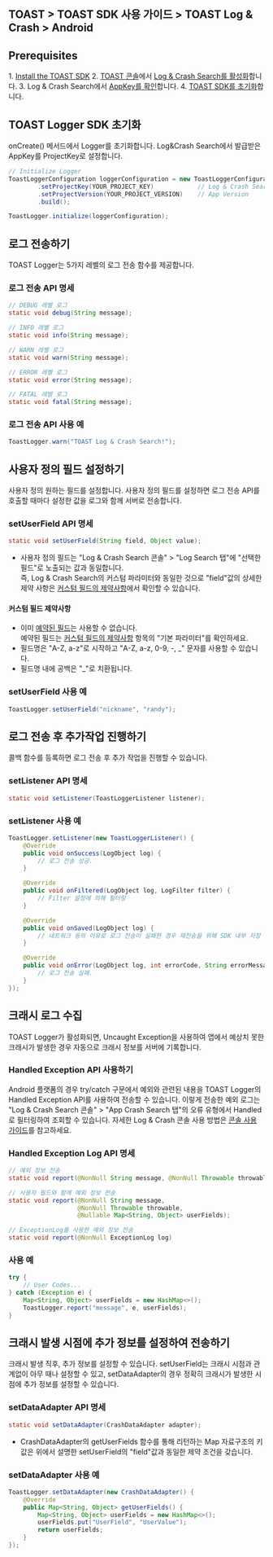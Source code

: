 ## TOAST > TOAST SDK 사용 가이드 > TOAST Log & Crash > Android

## Prerequisites

1\. [Install the TOAST SDK](./getting-started-android)
2\. [TOAST 콘솔](https://console.cloud.toast.com)에서 [Log & Crash Search를 활성화](https://docs.toast.com/ko/Analytics/Log%20&%20Crash%20Search/ko/console-guide/)합니다.
3\. Log & Crash Search에서 [AppKey를 확인](https://docs.toast.com/ko/Analytics/Log%20&%20Crash%20Search/ko/console-guide/#appkey)합니다.
4\. [TOAST SDK를 초기화](./getting-started-android/#toast-sdk_1)합니다.

## TOAST Logger SDK 초기화

onCreate() 메서드에서 Logger를 초기화합니다.
Log&Crash Search에서 발급받은 AppKey를 ProjectKey로 설정합니다.

```java
// Initialize Logger
ToastLoggerConfiguration loggerConfiguration = new ToastLoggerConfiguration.Builder()
        .setProjectKey(YOUR_PROJECT_KEY)            // Log & Crash Search AppKey
        .setProjectVersion(YOUR_PROJECT_VERSION)    // App Version
        .build();

ToastLogger.initialize(loggerConfiguration);
```

## 로그 전송하기

TOAST Logger는 5가지 레벨의 로그 전송 함수를 제공합니다.

### 로그 전송 API 명세

```java
// DEBUG 레벨 로그
static void debug(String message);

// INFO 레벨 로그
static void info(String message);

// WARN 레벨 로그
static void warn(String message);

// ERROR 레벨 로그
static void error(String message);

// FATAL 레벨 로그
static void fatal(String message);
```

### 로그 전송 API 사용 예

```java
ToastLogger.warn("TOAST Log & Crash Search!");
```

## 사용자 정의 필드 설정하기

사용자 정의 원하는 필드를 설정합니다. 
사용자 정의 필드를 설정하면 로그 전송 API를 호출할 때마다 설정한 값을 로그와 함께 서버로 전송합니다.

### setUserField API 명세

```java
static void setUserField(String field, Object value);
```

*  사용자 정의 필드는 "Log & Crash Search 콘솔" > "Log Search 탭"에 "선택한 필드"로 노출되는 값과 동일합니다.  
즉, Log & Crash Search의 커스텀 파라미터와 동일한 것으로 "field"값의 상세한 제약 사항은 [커스텀 필드의 제약사항](http://docs.toast.com/ko/Analytics/Log%20&%20Crash%20Search/ko/api-guide/)에서 확인할 수 있습니다.

#### 커스텀 필드 제약사항

* 이미 [예약된 필드](./log-collector-reserved-fields)는 사용할 수 없습니다.  
예약된 필드는 [커스텀 필드의 제약사항](http://docs.toast.com/ko/Analytics/Log%20&%20Crash%20Search/ko/api-guide/) 항목의 "기본 파라미터"를 확인하세요.
* 필드명은 "A-Z, a-z"로 시작하고 "A-Z, a-z, 0-9, -, _" 문자를 사용할 수 있습니다.
* 필드명 내에 공백은 "\_"로 치환됩니다.

### setUserField 사용 예

```java
ToastLogger.setUserField("nickname", "randy");
```

## 로그 전송 후 추가작업 진행하기

콜백 함수를 등록하면 로그 전송 후 추가 작업을 진행할 수 있습니다.

### setListener API 명세

```java
static void setListener(ToastLoggerListener listener);
```

### setListener 사용 예

```java
ToastLogger.setListener(new ToastLoggerListener() {
    @Override
    public void onSuccess(LogObject log) {
        // 로그 전송 성공.
    }

    @Override
    public void onFiltered(LogObject log, LogFilter filter) {
        // Filter 설정에 의해 필터링
    }

    @Override
    public void onSaved(LogObject log) {
        // 네트워크 등의 이유로 로그 전송이 실패한 경우 재전송을 위해 SDK 내부 저장
    }

    @Override
    public void onError(LogObject log, int errorCode, String errorMessage) {
        // 로그 전송 실패.
    }
});
```

## 크래시 로그 수집

TOAST Logger가 활성화되면, Uncaught Exception을 사용하여 앱에서 예상치 못한 크래시가 발생한 경우 자동으로 크래시 정보를 서버에 기록합니다.

### Handled Exception API 사용하기

Android 플랫폼의 경우 try/catch 구문에서 예외와 관련된 내용을 TOAST Logger의 Handled Exception API를 사용하여 전송할 수 있습니다. 
이렇게 전송한 예외 로그는 "Log & Crash Search 콘솔" > "App Crash Search 탭"의 오류 유형에서 Handled로 필터링하여 조회할 수 있습니다.
자세한 Log & Crash 콘솔 사용 방법은 [콘솔 사용 가이드](http://docs.toast.com/ko/Analytics/Log%20&%20Crash%20Search/ko/console-guide/)를 참고하세요.

### Handled Exception Log API 명세

```java
// 예외 정보 전송
static void report(@NonNull String message, @NonNull Throwable throwable);

// 사용자 필드와 함께 예외 정보 전송
static void report(@NonNull String message,
				   @NonNull Throwable throwable,
				   @Nullable Map<String, Object> userFields);

// ExceptionLog를 사용한 예외 정보 전송
static void report(@NonNull ExceptionLog log)
```

### 사용 예

```java
try {
    // User Codes...
} catch (Exception e) {
	Map<String, Object> userFields = new HashMap<>();
	ToastLogger.report("message", e, userFields);
}
```

## 크래시 발생 시점에 추가 정보를 설정하여 전송하기

크래시 발생 직후, 추가 정보를 설정할 수 있습니다.
setUserField는 크래시 시점과 관계없이 아무 때나 설정할 수 있고, setDataAdapter의 경우 정확히 크래시가 발생한 시점에 추가 정보를 설정할 수 있습니다.

### setDataAdapter API 명세

```java
static void setDataAdapter(CrashDataAdapter adapter);
```
* CrashDataAdapter의 getUserFields 함수를 통해 리턴하는 Map 자료구조의 키값은 위에서 설명한 setUserField의 "field"값과 동일한 제약 조건을 갖습니다.

### setDataAdapter 사용 예

```java
ToastLogger.setDataAdapter(new CrashDataAdapter() {
    @Override
    public Map<String, Object> getUserFields() {
        Map<String, Object> userFields = new HashMap<>();
        userFields.put("UserField", "UserValue");
        return userFields;
    }
});
```



